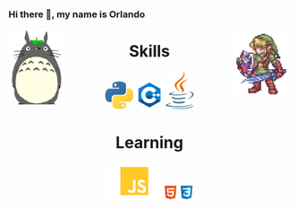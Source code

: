 
### Hi there 👋, my name is Orlando
<img src="https://github.com/phenomhunter/phenomhunter/blob/main/sprites/FreePiercingHamster-max-1mb.gif" width="20%" align="left" />
<img src="https://github.com/phenomhunter/phenomhunter/blob/main/sprites/linkZelda.gif" width="20%" align="right"/>

<h1 align="center"> Skills </h1>
<p align="center">
<img src="https://github.com/phenomhunter/phenomhunter/blob/main/images/python_logo.png" width="50"/>
<img src="https://github.com/phenomhunter/phenomhunter/blob/main/images/cpp-removebg-preview.png" width="50"/>
<img src="https://github.com/phenomhunter/phenomhunter/blob/main/images/java.png" width="50"/>
  
</p>
<h1 align="center">Learning</h1> 
<p align="center">
  <img src="https://github.com/phenomhunter/phenomhunter/blob/main/images/js-removebg-preview.png" width="100"/>
  <img src="https://github.com/phenomhunter/phenomhunter/blob/main/images/html_css.png" width="10%"/>
</p>





